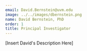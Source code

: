 ```yaml
---
email: David.Bernstein@uvm.edu
image: ../../images/dbernstein.png
name: David Bernstein, PhD
order: 1
title: Principal Investigator
---
```

[Insert David's Description Here]
